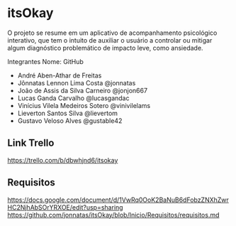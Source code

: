# itsOkay

O projeto se resume em um aplicativo de acompanhamento psicológico interativo, que tem o intuito de auxiliar o usuário a controlar ou mitigar algum diagnóstico problemático de impacto leve, como ansiedade.

Integrantes
Nome:							GitHub
* André Aben-Athar de Freitas
* Jônnatas Lennon Lima Costa			    @jonnatas
* João de Assis da Silva Carneiro			@jonjon667
* Lucas Ganda Carvalho 				        @lucasgandac
* Vinícius Vilela Medeiros Sotero			@vinivilelams
* Lieverton Santos Silva 				      @lievertom
* Gustavo Veloso Alves				        @gustable42

## Link Trello
https://trello.com/b/dbwhjnd6/itsokay

## Requisitos
https://docs.google.com/document/d/1VwRq0OoK2BaNuB6dFobzZNXhZwrHC2NjhAbSOrYRXOE/edit?usp=sharing
https://github.com/jonnatas/itsOkay/blob/Inicio/Requisitos/requisitos.md
